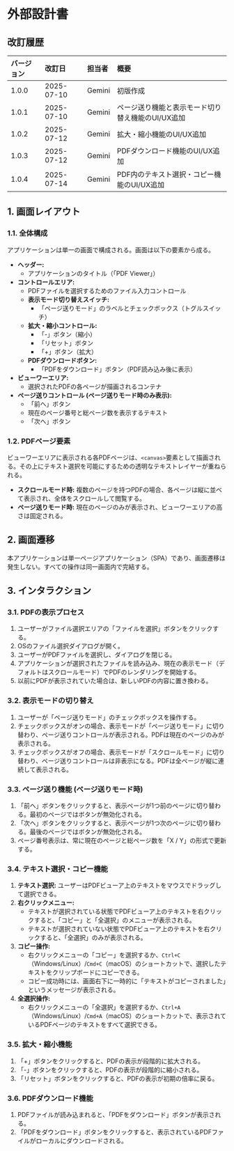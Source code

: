 # 外部設計書

## 改訂履歴

| バージョン | 改訂日     | 担当者 | 概要     |
| :--- | :--- | :--- | :--- |
| 1.0.0    | 2025-07-10 | Gemini | 初版作成 |
| 1.0.1    | 2025-07-10 | Gemini | ページ送り機能と表示モード切り替え機能のUI/UX追加 |
| 1.0.2    | 2025-07-12 | Gemini | 拡大・縮小機能のUI/UX追加 |
| 1.0.3    | 2025-07-12 | Gemini | PDFダウンロード機能のUI/UX追加 |
| 1.0.4    | 2025-07-14 | Gemini | PDF内のテキスト選択・コピー機能のUI/UX追加 |

## 1. 画面レイアウト

### 1.1. 全体構成

アプリケーションは単一の画面で構成される。画面は以下の要素から成る。

- **ヘッダー:**
    - アプリケーションのタイトル（「PDF Viewer」）
- **コントロールエリア:**
    - PDFファイルを選択するためのファイル入力コントロール
    - **表示モード切り替えスイッチ:**
        - 「ページ送りモード」のラベルとチェックボックス（トグルスイッチ）
    - **拡大・縮小コントロール:**
        - 「-」ボタン（縮小）
        - 「リセット」ボタン
        - 「+」ボタン（拡大）
    - **PDFダウンロードボタン:**
        - 「PDFをダウンロード」ボタン（PDF読み込み後に表示）
- **ビューワーエリア:**
    - 選択されたPDFの各ページが描画されるコンテナ
- **ページ送りコントロール (ページ送りモード時のみ表示):**
    - 「前へ」ボタン
    - 現在のページ番号と総ページ数を表示するテキスト
    - 「次へ」ボタン

### 1.2. PDFページ要素

ビューワーエリアに表示される各PDFページは、`<canvas>`要素として描画される。その上にテキスト選択を可能にするための透明なテキストレイヤーが重ねられる。

- **スクロールモード時:** 複数のページを持つPDFの場合、各ページは縦に並べて表示され、全体をスクロールして閲覧する。
- **ページ送りモード時:** 現在のページのみが表示され、ビューワーエリアの高さは固定される。

## 2. 画面遷移

本アプリケーションは単一ページアプリケーション（SPA）であり、画面遷移は発生しない。すべての操作は同一画面内で完結する。

## 3. インタラクション

### 3.1. PDFの表示プロセス

1.  ユーザーがファイル選択エリアの「ファイルを選択」ボタンをクリックする。
2.  OSのファイル選択ダイアログが開く。
3.  ユーザーがPDFファイルを選択し、ダイアログを閉じる。
4.  アプリケーションが選択されたファイルを読み込み、現在の表示モード（デフォルトはスクロールモード）でPDFのレンダリングを開始する。
5.  以前にPDFが表示されていた場合は、新しいPDFの内容に置き換わる。

### 3.2. 表示モードの切り替え

1.  ユーザーが「ページ送りモード」のチェックボックスを操作する。
2.  チェックボックスがオンの場合、表示モードが「ページ送りモード」に切り替わり、ページ送りコントロールが表示される。PDFは現在のページのみが表示される。
3.  チェックボックスがオフの場合、表示モードが「スクロールモード」に切り替わり、ページ送りコントロールは非表示になる。PDFは全ページが縦に連続して表示される。

### 3.3. ページ送り機能 (ページ送りモード時)

1.  「前へ」ボタンをクリックすると、表示ページが1つ前のページに切り替わる。最初のページではボタンが無効化される。
2.  「次へ」ボタンをクリックすると、表示ページが1つ次のページに切り替わる。最後のページではボタンが無効化される。
3.  ページ番号表示は、常に現在のページと総ページ数を「X / Y」の形式で更新する。

### 3.4. テキスト選択・コピー機能

1.  **テキスト選択:** ユーザーはPDFビューア上のテキストをマウスでドラッグして選択できる。
2.  **右クリックメニュー:**
    -   テキストが選択されている状態でPDFビューア上のテキストを右クリックすると、「コピー」と「全選択」のメニューが表示される。
    -   テキストが選択されていない状態でPDFビューア上のテキストを右クリックすると、「全選択」のみが表示される。
3.  **コピー操作:**
    -   右クリックメニューの「コピー」を選択するか、`Ctrl+C`（Windows/Linux）/`Cmd+C`（macOS）のショートカットで、選択したテキストをクリップボードにコピーできる。
    -   コピー成功時には、画面右下に一時的に「テキストがコピーされました」というメッセージが表示される。
4.  **全選択操作:**
    -   右クリックメニューの「全選択」を選択するか、`Ctrl+A`（Windows/Linux）/`Cmd+A`（macOS）のショートカットで、表示されているPDFページのテキストをすべて選択できる。

### 3.5. 拡大・縮小機能

1.  「+」ボタンをクリックすると、PDFの表示が段階的に拡大される。
2.  「-」ボタンをクリックすると、PDFの表示が段階的に縮小される。
3.  「リセット」ボタンをクリックすると、PDFの表示が初期の倍率に戻る。

### 3.6. PDFダウンロード機能

1.  PDFファイルが読み込まれると、「PDFをダウンロード」ボタンが表示される。
2.  「PDFをダウンロード」ボタンをクリックすると、表示されているPDFファイルがローカルにダウンロードされる。